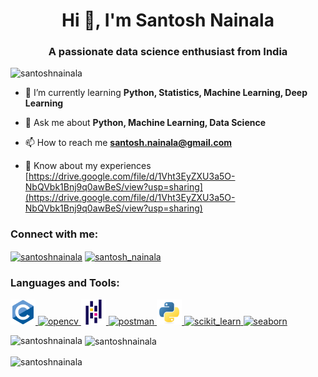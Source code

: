 <h1 align="center">Hi 👋, I'm Santosh Nainala</h1>
<h3 align="center">A passionate data science enthusiast from India</h3>

<p align="left"> <img src="https://komarev.com/ghpvc/?username=santoshnainala&label=Profile%20views&color=0e75b6&style=flat" alt="santoshnainala" /> </p>

- 🌱 I’m currently learning **Python, Statistics, Machine Learning, Deep Learning**

- 💬 Ask me about **Python, Machine Learning, Data Science**

- 📫 How to reach me **santosh.nainala@gmail.com**

- 📄 Know about my experiences [https://drive.google.com/file/d/1Vht3EyZXU3a5O-NbQVbk1Bnj9q0awBeS/view?usp=sharing](https://drive.google.com/file/d/1Vht3EyZXU3a5O-NbQVbk1Bnj9q0awBeS/view?usp=sharing)

<h3 align="left">Connect with me:</h3>
<p align="left">
<a href="https://linkedin.com/in/santoshnainala" target="blank"><img align="center" src="https://raw.githubusercontent.com/rahuldkjain/github-profile-readme-generator/master/src/images/icons/Social/linked-in-alt.svg" alt="santoshnainala" height="30" width="40" /></a>
<a href="https://www.hackerrank.com/santosh_nainala" target="blank"><img align="center" src="https://raw.githubusercontent.com/rahuldkjain/github-profile-readme-generator/master/src/images/icons/Social/hackerrank.svg" alt="santosh_nainala" height="30" width="40" /></a>
</p>

<h3 align="left">Languages and Tools:</h3>
<p align="left"> <a href="https://www.cprogramming.com/" target="_blank" rel="noreferrer"> <img src="https://raw.githubusercontent.com/devicons/devicon/master/icons/c/c-original.svg" alt="c" width="40" height="40"/> </a> <a href="https://opencv.org/" target="_blank" rel="noreferrer"> <img src="https://www.vectorlogo.zone/logos/opencv/opencv-icon.svg" alt="opencv" width="40" height="40"/> </a> <a href="https://pandas.pydata.org/" target="_blank" rel="noreferrer"> <img src="https://raw.githubusercontent.com/devicons/devicon/2ae2a900d2f041da66e950e4d48052658d850630/icons/pandas/pandas-original.svg" alt="pandas" width="40" height="40"/> </a> <a href="https://postman.com" target="_blank" rel="noreferrer"> <img src="https://www.vectorlogo.zone/logos/getpostman/getpostman-icon.svg" alt="postman" width="40" height="40"/> </a> <a href="https://www.python.org" target="_blank" rel="noreferrer"> <img src="https://raw.githubusercontent.com/devicons/devicon/master/icons/python/python-original.svg" alt="python" width="40" height="40"/> </a> <a href="https://scikit-learn.org/" target="_blank" rel="noreferrer"> <img src="https://upload.wikimedia.org/wikipedia/commons/0/05/Scikit_learn_logo_small.svg" alt="scikit_learn" width="40" height="40"/> </a> <a href="https://seaborn.pydata.org/" target="_blank" rel="noreferrer"> <img src="https://seaborn.pydata.org/_images/logo-mark-lightbg.svg" alt="seaborn" width="40" height="40"/> </a> </p>

<p><img align="left" src="https://github-readme-stats.vercel.app/api/top-langs?username=santoshnainala&show_icons=true&locale=en&layout=compact" alt="santoshnainala" /></p>

<p>&nbsp;<img align="center" src="https://github-readme-stats.vercel.app/api?username=santoshnainala&show_icons=true&locale=en" alt="santoshnainala" /></p>

<p><img align="center" src="https://github-readme-streak-stats.herokuapp.com/?user=santoshnainala&" alt="santoshnainala" /></p>
